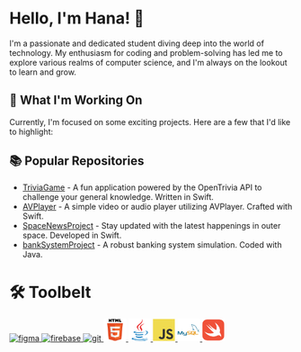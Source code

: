 
# Hello, I'm Hana! 👋

I'm a passionate and dedicated student diving deep into the world of technology. My enthusiasm for coding and problem-solving has led me to explore various realms of computer science, and I'm always on the lookout to learn and grow.

## 🚀 What I'm Working On
Currently, I'm focused on some exciting projects. Here are a few that I'd like to highlight:

## 📚 Popular Repositories

- [TriviaGame](https://github.com/hkeian47/TriviaGame) - A fun application powered by the OpenTrivia API to challenge your general knowledge. Written in Swift.
- [AVPlayer](https://github.com/hkeian47/AVPlayer) - A simple video or audio player utilizing AVPlayer. Crafted with Swift.
- [SpaceNewsProject](https://github.com/hkeian47/SpaceNewsProject) - Stay updated with the latest happenings in outer space. Developed in Swift.
- [bankSystemProject](https://github.com/hkeian47/bankSystemProject) - A robust banking system simulation. Coded with Java.


# 🛠️ Toolbelt

</a> <a href="https://www.figma.com/" target="_blank" rel="noreferrer"> <img src="https://www.vectorlogo.zone/logos/figma/figma-icon.svg" alt="figma" width="40" height="40"/> </a> <a href="https://firebase.google.com/" target="_blank" rel="noreferrer"> <img src="https://www.vectorlogo.zone/logos/firebase/firebase-icon.svg" alt="firebase" width="40" height="40"/> </a> <a href="https://git-scm.com/" target="_blank" rel="noreferrer"> <img src="https://www.vectorlogo.zone/logos/git-scm/git-scm-icon.svg" alt="git" width="40" height="40"/> </a> <a href="https://www.w3.org/html/" target="_blank" rel="noreferrer"> <img src="https://raw.githubusercontent.com/devicons/devicon/master/icons/html5/html5-original-wordmark.svg" alt="html5" width="40" height="40"/> </a> <a href="https://www.java.com" target="_blank" rel="noreferrer"> <img src="https://raw.githubusercontent.com/devicons/devicon/master/icons/java/java-original.svg" alt="java" width="40" height="40"/> </a> <a href="https://developer.mozilla.org/en-US/docs/Web/JavaScript" target="_blank" rel="noreferrer"> <img src="https://raw.githubusercontent.com/devicons/devicon/master/icons/javascript/javascript-original.svg" alt="javascript" width="40" height="40"/> </a> <a href="https://www.mysql.com/" target="_blank" rel="noreferrer"> <img src="https://raw.githubusercontent.com/devicons/devicon/master/icons/mysql/mysql-original-wordmark.svg" alt="mysql" width="40" src="https://raw.githubusercontent.com/devicons/devicon/master/icons/postgresql/postgresql-original-wordmark.svg" alt="postgresql" width="40" height="40"/> </a> <a href="https://developer.apple.com/swift/" target="_blank" rel="noreferrer"> <img src="https://raw.githubusercontent.com/devicons/devicon/master/icons/swift/swift-original.svg" alt="swift" width="40" height="40"/> </a> </p>
















      
</table>
